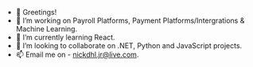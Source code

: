 - 👋 Greetings!
- 👀 I’m working on Payroll Platforms, Payment Platforms/Intergrations & Machine Learning.
- 🌱 I’m currently learning React.
- 💞️ I’m looking to collaborate on .NET, Python and JavaScript projects.
- 📫 Email me on - nickdhl.jr@live.com.

<!---
nickattack97/nickattack97 is a ✨ special ✨ repository because its `README.md` (this file) appears on your GitHub profile.
You can click the Preview link to take a look at your changes.
--->
